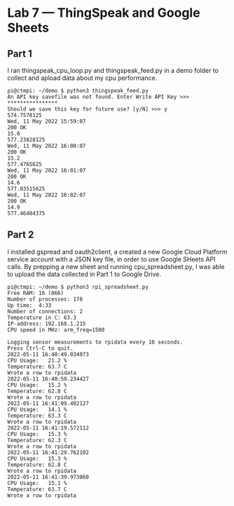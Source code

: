 # Lab 7 — ThingSpeak and Google Sheets
## Part 1
I ran thingspeak_cpu_loop.py and thingspeak_feed.py in a demo folder to collect and apload data about my cpu performance.
```console
pi@ctmpi: ~/demo $ python3 thingspeak_feed.py
An API key savefile was not found. Enter Write API Key >>> ****************
Should we save this key for future use? [y/N] >>> y
574.7578125
Wed, 11 May 2022 15:59:07
200 OK
15.0
577.23828125
Wed, 11 May 2022 16:00:07
200 OK
15.2
577.4765625
Wed, 11 May 2022 16:01:07
200 OK
14.6
577.03515625
Wed, 11 May 2022 16:02:07
200 OK
14.9
577.46484375
```

## Part 2
I installed gspread and oauth2client, a created a new Google Cloud Platform service account with a JSON key file, in order to use Google SHeets API calls. By prepping a new sheet and running cpu_spreadsheet.py, I was able to upload the data collected in Part 1 to Google Drive.
```console
pi@ctmpi: ~/demo $ python3 rpi_spreadsheet.py
Free RAM: 16 (866)
Number of processes: 178
Up time:  4:33
Number of connections: 2
Temperature in C: 63.3
IP-address: 192.168.1.215
CPU speed in MHz: arm_freq=1500

Logging sensor measurements to rpidata every 10 seconds.
Press Ctrl-C to quit.
2022-05-11 16:40:49.034073
CPU Usage:   21.2 %
Temperature: 63.7 C
Wrote a row to rpidata
2022-05-11 16:40:59.234427
CPU Usage:   15.2 %
Temperature: 62.8 C
Wrote a row to rpidata
2022-05-11 16:41:09.402127
CPU Usage:   14.1 %
Temperature: 63.3 C
Wrote a row to rpidata
2022-05-11 16:41:19.572112
CPU Usage:   15.3 %
Temperature: 62.3 C
Wrote a row to rpidata
2022-05-11 16:41:29.762102
CPU Usage:   15.3 %
Temperature: 62.8 C
Wrote a row to rpidata
2022-05-11 16:41:39.973860
CPU Usage:   15.1 %
Temperature: 63.7 C
Wrote a row to rpidata
```
